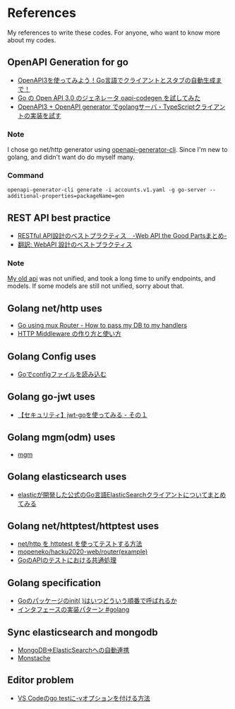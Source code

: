 # References
My references to write these codes. For anyone, who want to know more about my codes.


## OpenAPI Generation for go
- [OpenAPI3を使ってみよう！Go言語でクライアントとスタブの自動生成まで！](https://techblog.zozo.com/entry/openapi3/go)
- [Go の Open API 3.0 のジェネレータ oapi-codegen を試してみた](https://future-architect.github.io/articles/20200701/)
- [OpenAPI3 + OpenAPI generator でgolangサーバ・TypeScriptクライアントの実装を試す](https://qiita.com/doriven/items/7422f565d6ad2e8ff956)
### Note
I chose go net/http generator using [openapi-generator-cli](https://github.com/OpenAPITools/openapi-generator).
Since I'm new to golang, and didn't want do do myself many.
### Command
```openapi-generator-cli generate -i accounts.v1.yaml -g go-server --additional-properties=packageName=gen```

## REST API best practice
- [RESTful API設計のベストプラクティス　-Web API the Good Partsまとめ-](https://www.mushroom-blog.com/420/)
- [翻訳: WebAPI 設計のベストプラクティス](https://qiita.com/mserizawa/items/b833e407d89abd21ee72)
### Note
[My old api](https://github.com/nuxt-image-board/backend) was not unified, and took a long time to unify endpoints, and models.
If some models are still not unified, sorry about that.

## Golang net/http uses
- [Go using mux Router - How to pass my DB to my handlers](https://stackoverflow.com/questions/33646948/go-using-mux-router-how-to-pass-my-db-to-my-handlers)
- [HTTP Middleware の作り方と使い方](https://tutuz-tech.hatenablog.com/entry/2020/03/23/220326)

## Golang Config uses
- [Goでconfigファイルを読み込む](https://qiita.com/wooootack/items/c38f3bbd916843df1256)

## Golang go-jwt uses
- [【セキュリティ】jwt-goを使ってみる - その１](https://blog.motikan2010.com/entry/2017/05/12/jwt-go%E3%82%92%E4%BD%BF%E3%81%A3%E3%81%A6%E3%81%BF%E3%82%8B)

## Golang mgm(odm) uses
- [mgm](https://github.com/Kamva/mgm)

## Golang elasticsearch uses
- [elasticが開発した公式のGo言語ElasticSearchクライアントについてまとめてみる](https://qiita.com/shiei_kawa/items/d992f7fdd4c75906ea0b)

## Golang net/httptest/httptest uses
- [net/http を httptest を使ってテストする方法](https://hawksnowlog.blogspot.com/2019/04/golang-net-http-test.html)
- [mopeneko/hacku2020-web/router(example)](https://github.com/mopeneko/hacku2020-web/tree/master/api/router)
- [GoのAPIのテストにおける共通処理](https://medium.com/@timakin/go-api-testing-173b97fb23ec)

## Golang specification
- [Goのパッケージのinit( )はいつどういう順番で呼ばれるか](https://qiita.com/YusukeIwaki/items/f1f92c23d7ee0ca8dc7a)
- [インタフェースの実装パターン #golang](https://qiita.com/tenntenn/items/eac962a49c56b2b15ee8)

## Sync elasticsearch and mongodb
- [MongoDB⇒ElasticSearchへの自動連携](https://qiita.com/chenglin/items/92a3ea29be7e72c66bb1)
- [Monstache](https://rwynn.github.io/monstache-site/)

## Editor problem
- [VS Codeのgo testに-vオプションを付ける方法](https://qiita.com/mako2kano/items/3923b9afac619bb781f7)